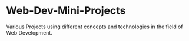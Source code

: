 # Web-Dev-Mini-Projects
Various Projects using different concepts and technologies in the field of Web Development.

